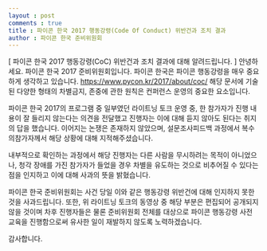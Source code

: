 ```yaml
---
layout : post
comments : true
title : 파이콘 한국 2017 행동강령(Code Of Conduct) 위반건과 조치 결과
author : 파이콘 한국 준비위원회
---
```


[ 파이콘 한국 2017 행동강령(CoC) 위반건과 조치 결과에 대해 알려드립니다. ]
안녕하세요. 파이콘 한국 2017 준비위원회입니다.
파이콘 한국은 파이콘 행동강령을 매우 중요하게 생각하고 있습니다. https://www.pycon.kr/2017/about/coc/ 
해당 문서에 기술된 다양한 형태의 차별금지, 존중에 관한 원칙은 컨퍼런스 운영의 중요한 요소입니다. 

파이콘 한국 2017의 프로그램 중 일부였던 라이트닝 토크 운영 중, 한 참가자가 진행 내용이 잘 들리지 않는다는 의견을 전달했고 진행자는 이에 대해 듣지 않아도 된다는 취지의 답을 했습니다.
이어지는 논쟁은 존재하지 않았으며, 설문조사피드백 과정에서 복수의참가자께서 해당 상황에 대해 지적해주셨습니다.

내부적으로 확인하는 과정에서 해당 진행자는 다른 사람을 무시하려는 목적이 아니었으나, 청각 장애를 가진 참가자가 들었을 경우 차별을 유도하는 것으로 비추어질 수 있다는 점을 인지하고 이에 대해 사과의 뜻을 밝혔습니다. 

파이콘 한국 준비위원회는 사건 당일 이와 같은 행동강령 위반건에 대해 인지하지 못한 것을 사과드립니다. 
또한, 위 라이트닝 토크의 동영상 중 해당 부분은 편집되어 공개되지 않을 것이며 차후 진행자들은 물론 준비위원회 전체를 대상으로 파이콘 행동강령 사전 교육을 진행함으로써 유사한 일이 재발하지 않도록 노력하겠습니다.

감사합니다.
